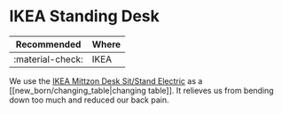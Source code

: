 # IKEA Standing Desk

| Recommended | Where |
| ----------- | ---------- |
| :material-check:       |   IKEA  |

We use the [IKEA Mittzon Desk Sit/Stand Electric](https://www.ikea.com/de/en/p/mittzon-desk-sit-stand-electric-white-s69528184/) as a [[new_born/changing_table|changing table]]. It relieves us from bending down too much and reduced our back pain.
